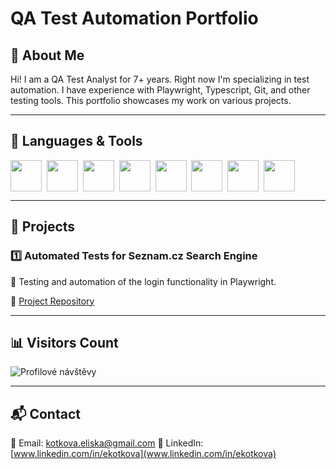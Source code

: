 # QA Test Automation Portfolio

## 📌 About Me
Hi! I am a QA Test Analyst for 7+ years. Right now I'm specializing in test automation. I have experience with Playwright, Typescript, Git, and other testing tools. This portfolio showcases my work on various projects.

---

## 🚀 Languages & Tools
<div style="display: flex; flex-wrap: wrap;">
  <img src="https://cdn.jsdelivr.net/gh/devicons/devicon@latest/icons/playwright/playwright-original.svg" width="50" height="50"/>&nbsp;&nbsp;
  <img src="https://cdn.jsdelivr.net/gh/devicons/devicon@latest/icons/typescript/typescript-original.svg" width="50" height="50"/>&nbsp;&nbsp;
  <img src="https://cdn.jsdelivr.net/gh/devicons/devicon@latest/icons/git/git-original.svg" width="50" height="50"/>&nbsp;&nbsp;
  <img src="https://cdn.jsdelivr.net/gh/devicons/devicon@latest/icons/jira/jira-original.svg" width="50" height="50"/>&nbsp;&nbsp;
  <img src="https://cdn.jsdelivr.net/gh/devicons/devicon@latest/icons/jenkins/jenkins-original.svg" width="50" height="50"/>&nbsp;&nbsp;
  <img src="https://cdn.jsdelivr.net/gh/devicons/devicon@latest/icons/grafana/grafana-original.svg" width="50" height="50"/>&nbsp;&nbsp;
  <img src="https://cdn.jsdelivr.net/gh/devicons/devicon@latest/icons/postgresql/postgresql-original.svg" width="50" height="50"/>&nbsp;&nbsp;
  <img src="https://cdn.jsdelivr.net/gh/devicons/devicon@latest/icons/postman/postman-original.svg" width="50" height="50"/>
</div>


---

## 📂 Projects

### 1️⃣ **Automated Tests for Seznam.cz Search Engine**
🔹 Testing and automation of the login functionality in Playwright.

🔗 [Project Repository](#)

---

## 📊 Visitors Count
![Profilové návštěvy](https://komarev.com/ghpvc/?username=3lsbth&color=green)

---

## 📬 Contact
📧 Email: [kotkova.eliska@gmail.com](kotkova.eliska@gmail.com)
💼 LinkedIn: [www.linkedin.com/in/ekotkova](www.linkedin.com/in/ekotkova)
